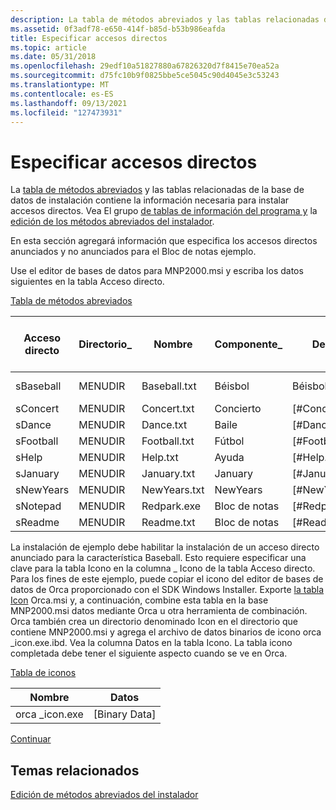 ```yaml
---
description: La tabla de métodos abreviados y las tablas relacionadas de la base de datos de instalación contiene la información necesaria para instalar accesos directos. Vea el grupo Tablas de información del programa y Editar métodos abreviados del instalador.
ms.assetid: 0f3adf78-e650-414f-b85d-b53b986eafda
title: Especificar accesos directos
ms.topic: article
ms.date: 05/31/2018
ms.openlocfilehash: 29edf10a51827880a67826320d7f8415e70ea52a
ms.sourcegitcommit: d75fc10b9f0825bbe5ce5045c90d4045e3c53243
ms.translationtype: MT
ms.contentlocale: es-ES
ms.lasthandoff: 09/13/2021
ms.locfileid: "127473931"
---
```

# <a name="specifying-shortcuts"></a>Especificar accesos directos

La [tabla de métodos abreviados](shortcut-table.md) y las tablas relacionadas de la base de datos de instalación contiene la información necesaria para instalar accesos directos. Vea El grupo [de tablas de información del programa y](program-information-tables-group.md) la [edición de los métodos abreviados del instalador](editing-installer-shortcuts.md).

En esta sección agregará información que especifica los accesos directos anunciados y no anunciados para el Bloc de notas ejemplo.

Use el editor de bases de datos para MNP2000.msi y escriba los datos siguientes en la tabla Acceso directo.

[Tabla de métodos abreviados](shortcut-table.md)



| Acceso directo  | Directorio\_ | Nombre         | Componente\_ | Destino             | Argumentos | Descripción | Tecla de acceso rápido | Icono\_         | IconIndex | ShowCmd | WkDir |
|-----------|-------------|--------------|-------------|--------------------|-----------|-------------|--------|----------------|-----------|---------|-------|
| sBaseball | MENUDIR     | Baseball.txt | Béisbol    | Béisbol           |           |             |        | orca \_icon.exe |           |         |       |
| sConcert  | MENUDIR     | Concert.txt  | Concierto     | \[\#Concert.txt\]  |           |             |        |                |           |         |       |
| sDance    | MENUDIR     | Dance.txt    | Baile       | \[\#Dance.txt\]    |           |             |        |                |           |         |       |
| sFootball | MENUDIR     | Football.txt | Fútbol    | \[\#Football.txt\] |           |             |        |                |           |         |       |
| sHelp     | MENUDIR     | Help.txt     | Ayuda        | \[\#Help.txt\]     |           |             |        |                |           |         |       |
| sJanuary  | MENUDIR     | January.txt  | January     | \[\#January.txt\]  |           |             |        |                |           |         |       |
| sNewYears | MENUDIR     | NewYears.txt | NewYears    | \[\#NewYears.txt\] |           |             |        |                |           |         |       |
| sNotepad  | MENUDIR     | Redpark.exe  | Bloc de notas     | \[\#Redpark.exe\]  |           |             |        |                |           |         |       |
| sReadme   | MENUDIR     | Readme.txt   | Bloc de notas     | \[\#Readme.txt\]   |           |             |        |                |           |         |       |



 

La instalación de ejemplo debe habilitar la instalación de un acceso directo anunciado para la característica Baseball. Esto requiere especificar una clave para la tabla Icono en la columna \_ Icono de la tabla Acceso directo. Para los fines de este ejemplo, puede copiar el icono del editor de bases de datos de Orca proporcionado con el SDK Windows Installer. Exporte [la tabla Icon](icon-table.md) Orca.msi y, a continuación, combine esta tabla en la base MNP2000.msi datos mediante Orca u otra herramienta de combinación. Orca también crea un directorio denominado Icon en el directorio que contiene MNP2000.msi y agrega el archivo de datos binarios de icono orca \_icon.exe.ibd. Vea la columna Datos en la tabla Icono. La tabla icono completada debe tener el siguiente aspecto cuando se ve en Orca.

[Tabla de iconos](icon-table.md)



| Nombre           | Datos            |
|----------------|-----------------|
| orca \_icon.exe | \[Binary Data\] |



 

[Continuar](specifying-properties.md)

## <a name="related-topics"></a>Temas relacionados

<dl> <dt>

[Edición de métodos abreviados del instalador](editing-installer-shortcuts.md)
</dt> </dl>

 

 




